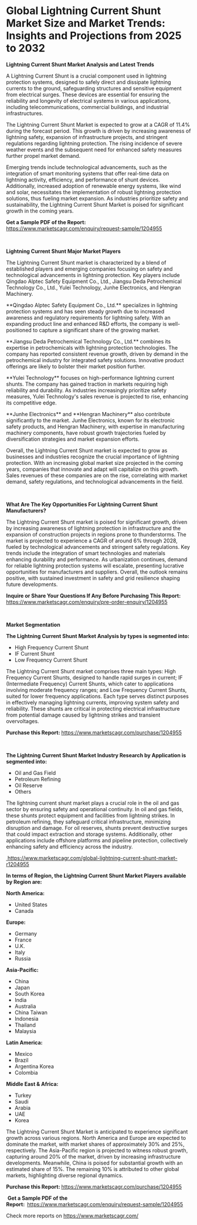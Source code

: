 <p><h1>Global Lightning Current Shunt Market Size and Market Trends: Insights and Projections from 2025 to 2032</h1></p><p><strong>Lightning Current Shunt Market Analysis and Latest Trends</strong></p>
<p><p>A Lightning Current Shunt is a crucial component used in lightning protection systems, designed to safely direct and dissipate lightning currents to the ground, safeguarding structures and sensitive equipment from electrical surges. These devices are essential for ensuring the reliability and longevity of electrical systems in various applications, including telecommunications, commercial buildings, and industrial infrastructures.</p><p>The Lightning Current Shunt Market is expected to grow at a CAGR of 11.4% during the forecast period. This growth is driven by increasing awareness of lightning safety, expansion of infrastructure projects, and stringent regulations regarding lightning protection. The rising incidence of severe weather events and the subsequent need for enhanced safety measures further propel market demand.</p><p>Emerging trends include technological advancements, such as the integration of smart monitoring systems that offer real-time data on lightning activity, efficiency, and performance of shunt devices. Additionally, increased adoption of renewable energy systems, like wind and solar, necessitates the implementation of robust lightning protection solutions, thus fueling market expansion. As industries prioritize safety and sustainability, the Lightning Current Shunt Market is poised for significant growth in the coming years.</p></p>
<p><strong>Get a Sample PDF of the Report:&nbsp;</strong> <a href="https://www.marketscagr.com/enquiry/request-sample/1204955?utm_campaign=3368&utm_medium=2&utm_source=Github&utm_content=ia&utm_term=26032025&utm_id=lightning-current-shunt">https://www.marketscagr.com/enquiry/request-sample/1204955</a></p>
<p>&nbsp;</p>
<p><strong>Lightning Current Shunt Major Market Players</strong></p>
<p><p>The Lightning Current Shunt market is characterized by a blend of established players and emerging companies focusing on safety and technological advancements in lightning protection. Key players include Qingdao Alptec Safety Equipment Co., Ltd., Jiangsu Deda Petrochemical Technology Co., Ltd., Yulei Technology, Junhe Electronics, and Hengran Machinery.</p><p>**Qingdao Alptec Safety Equipment Co., Ltd.** specializes in lightning protection systems and has seen steady growth due to increased awareness and regulatory requirements for lightning safety. With an expanding product line and enhanced R&D efforts, the company is well-positioned to capture a significant share of the growing market.</p><p>**Jiangsu Deda Petrochemical Technology Co., Ltd.** combines its expertise in petrochemicals with lightning protection technologies. The company has reported consistent revenue growth, driven by demand in the petrochemical industry for integrated safety solutions. Innovative product offerings are likely to bolster their market position further.</p><p>**Yulei Technology** focuses on high-performance lightning current shunts. The company has gained traction in markets requiring high reliability and durability. As industries increasingly prioritize safety measures, Yulei Technology's sales revenue is projected to rise, enhancing its competitive edge.</p><p>**Junhe Electronics** and **Hengran Machinery** also contribute significantly to the market. Junhe Electronics, known for its electronic safety products, and Hengran Machinery, with expertise in manufacturing machinery components, have robust growth trajectories fueled by diversification strategies and market expansion efforts.</p><p>Overall, the Lightning Current Shunt market is expected to grow as businesses and industries recognize the crucial importance of lightning protection. With an increasing global market size projected in the coming years, companies that innovate and adapt will capitalize on this growth. Sales revenues of these companies are on the rise, correlating with market demand, safety regulations, and technological advancements in the field.</p></p>
<p>&nbsp;</p>
<p><strong>What Are The Key Opportunities For Lightning Current Shunt Manufacturers?</strong></p>
<p><p>The Lightning Current Shunt market is poised for significant growth, driven by increasing awareness of lightning protection in infrastructure and the expansion of construction projects in regions prone to thunderstorms. The market is projected to experience a CAGR of around 6% through 2028, fueled by technological advancements and stringent safety regulations. Key trends include the integration of smart technologies and materials enhancing durability and performance. As urbanization continues, demand for reliable lightning protection systems will escalate, presenting lucrative opportunities for manufacturers and suppliers. Overall, the outlook remains positive, with sustained investment in safety and grid resilience shaping future developments.</p></p>
<p><strong>Inquire or Share Your Questions If Any Before Purchasing This Report:</strong> <a href="https://www.marketscagr.com/enquiry/pre-order-enquiry/1204955?utm_campaign=3368&utm_medium=2&utm_source=Github&utm_content=ia&utm_term=26032025&utm_id=lightning-current-shunt">https://www.marketscagr.com/enquiry/pre-order-enquiry/1204955</a></p>
<p>&nbsp;</p>
<p><strong>Market Segmentation</strong></p>
<p><strong>The Lightning Current Shunt Market Analysis by types is segmented into:</strong></p>
<p><ul><li>High Frequency Current Shunt</li><li>IF Current Shunt</li><li>Low Frequency Current Shunt</li></ul></p>
<p><p>The Lightning Current Shunt market comprises three main types: High Frequency Current Shunts, designed to handle rapid surges in current; IF (Intermediate Frequency) Current Shunts, which cater to applications involving moderate frequency ranges; and Low Frequency Current Shunts, suited for lower frequency applications. Each type serves distinct purposes in effectively managing lightning currents, improving system safety and reliability. These shunts are critical in protecting electrical infrastructure from potential damage caused by lightning strikes and transient overvoltages.</p></p>
<p><strong>Purchase this Report:&nbsp;</strong><a href="https://www.marketscagr.com/purchase/1204955?utm_campaign=3368&utm_medium=2&utm_source=Github&utm_content=ia&utm_term=26032025&utm_id=lightning-current-shunt">https://www.marketscagr.com/purchase/1204955</a></p>
<p>&nbsp;</p>
<p><strong>The Lightning Current Shunt Market Industry Research by Application is segmented into:</strong></p>
<p><ul><li>Oil and Gas Field</li><li>Petroleum Refining</li><li>Oil Reserve</li><li>Others</li></ul></p>
<p><p>The lightning current shunt market plays a crucial role in the oil and gas sector by ensuring safety and operational continuity. In oil and gas fields, these shunts protect equipment and facilities from lightning strikes. In petroleum refining, they safeguard critical infrastructure, minimizing disruption and damage. For oil reserves, shunts prevent destructive surges that could impact extraction and storage systems. Additionally, other applications include offshore platforms and pipeline protection, collectively enhancing safety and efficiency across the industry.</p></p>
<p><a href="https://www.marketscagr.com/global-lightning-current-shunt-market-r1204955?utm_campaign=3368&utm_medium=2&utm_source=Github&utm_content=ia&utm_term=26032025&utm_id=lightning-current-shunt">&nbsp;https://www.marketscagr.com/global-lightning-current-shunt-market-r1204955</a></p>
<p><strong>In terms of Region, the Lightning Current Shunt Market Players available by Region are:</strong></p>
<p>
    <p> <strong> North America: </strong>
        <ul>
            <li>United States</li>
            <li>Canada</li>
        </ul>
        </p> 
    <p> <strong> Europe: </strong>
        <ul>
            <li>Germany</li>
            <li>France</li>
            <li>U.K.</li>
            <li>Italy</li>
            <li>Russia</li>
        </ul>
        </p> 
    <p> <strong> Asia-Pacific: </strong>
        <ul>
            <li>China</li>
            <li>Japan</li>
            <li>South Korea</li>
            <li>India</li>
            <li>Australia</li>
            <li>China Taiwan</li>
            <li>Indonesia</li>
            <li>Thailand</li>
            <li>Malaysia</li>
        </ul>
        </p> 
    <p> <strong> Latin America: </strong>
        <ul>
            <li>Mexico</li>
            <li>Brazil</li>
            <li>Argentina Korea</li>
            <li>Colombia</li>
        </ul>
        </p> 
    <p> <strong> Middle East & Africa: </strong>
        <ul>
            <li>Turkey</li>
            <li>Saudi</li>
            <li>Arabia</li>
            <li>UAE</li>
            <li>Korea</li>
        </ul>
    </p>
    </p>
<p><p>The Lightning Current Shunt Market is anticipated to experience significant growth across various regions. North America and Europe are expected to dominate the market, with market shares of approximately 30% and 25%, respectively. The Asia-Pacific region is projected to witness robust growth, capturing around 20% of the market, driven by increasing infrastructure developments. Meanwhile, China is poised for substantial growth with an estimated share of 15%. The remaining 10% is attributed to other global markets, highlighting diverse regional dynamics.</p></p>
<p><strong>Purchase this Report: </strong><a href="https://www.marketscagr.com/purchase/1204955?utm_campaign=3368&utm_medium=2&utm_source=Github&utm_content=ia&utm_term=26032025&utm_id=lightning-current-shunt">https://www.marketscagr.com/purchase/1204955</a></p>
<p>&nbsp;<strong>Get a Sample PDF of the Report:&nbsp;&nbsp;</strong><a href="https://www.marketscagr.com/enquiry/request-sample/1204955?utm_campaign=3368&utm_medium=2&utm_source=Github&utm_content=ia&utm_term=26032025&utm_id=lightning-current-shunt">https://www.marketscagr.com/enquiry/request-sample/1204955</a></p>
<p><strong></strong></p>
<p>Check more reports on <a href="https://www.marketscagr.com/?utm_campaign=3368&utm_medium=2&utm_source=Github&utm_content=ia&utm_term=26032025&utm_id=lightning-current-shunt">https://www.marketscagr.com/</a></p>